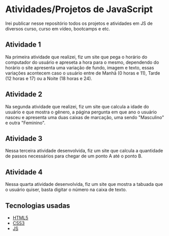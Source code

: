 # Atividades/Projetos de JavaScript
Irei publicar nesse repositório todos os projetos e atividades em JS de diversos curso, curso em vídeo, bootcamps e etc.

## Atividade 1
Na primeira atividade que realizei, fiz um site que pega o horário do computador do usuário e apreseta a hora para o mesmo, dependendo do horário o site apresenta uma variação de fundo, imagem e texto, essas variações acontecem caso o usuário entre de Manhã (0 horas e 11), Tarde (12 horas e 17) ou a Noite (18 horas e 24).

## Atividade 2
Na segunda atividade que realizei, fiz um site que calcula a idade do usuário e que mostra o gênero, a página pergunta em que ano o usuário nasceu e apresenta uma duas caixas de marcação, uma sendo "Masculino" e outra "Feminino".

## Atividade 3
Nessa terceira atividade desenvolvida, fiz um site que calcula a quantidade de passos necessários para chegar de um ponto A até o ponto B.

## Atividade 4
Nessa quarta atividade desenvolvida, fiz um site que mostra a tabuada que o usuário quiser, basta digitar o número na caixa de texto.

## Tecnologias usadas
- [HTML5](https://pt.wikipedia.org/wiki/HTML5)
- [CSS3](https://pt.wikipedia.org/wiki/CSS3#:~:text=CSS3%20é%20a%20terceira%20mais,web%20(página%20de%20internet).&text=Assim%2C%20o%20CSS3%20facilitará%20o,utilização%20de%20sites%20pelos%20usuários.)
- [JS](https://pt.wikipedia.org/wiki/JavaScript)
